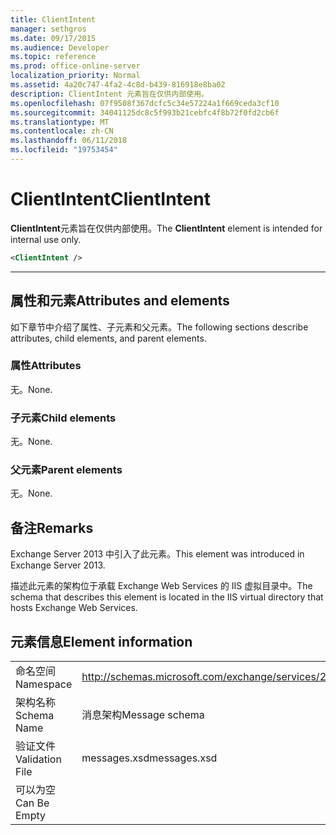 ```yaml
---
title: ClientIntent
manager: sethgros
ms.date: 09/17/2015
ms.audience: Developer
ms.topic: reference
ms.prod: office-online-server
localization_priority: Normal
ms.assetid: 4a20c747-4fa2-4c8d-b439-816918e8ba02
description: ClientIntent 元素旨在仅供内部使用。
ms.openlocfilehash: 07f9508f367dcfc5c34e57224a1f669ceda3cf10
ms.sourcegitcommit: 34041125dc8c5f993b21cebfc4f8b72f0fd2cb6f
ms.translationtype: MT
ms.contentlocale: zh-CN
ms.lasthandoff: 06/11/2018
ms.locfileid: "19753454"
---
```

# <a name="clientintent"></a><span data-ttu-id="9e06f-103">ClientIntent</span><span class="sxs-lookup"><span data-stu-id="9e06f-103">ClientIntent</span></span>

<span data-ttu-id="9e06f-104">**ClientIntent**元素旨在仅供内部使用。</span><span class="sxs-lookup"><span data-stu-id="9e06f-104">The **ClientIntent** element is intended for internal use only.</span></span> 
  
```XML
<ClientIntent />
```

 ****
## <a name="attributes-and-elements"></a><span data-ttu-id="9e06f-105">属性和元素</span><span class="sxs-lookup"><span data-stu-id="9e06f-105">Attributes and elements</span></span>

<span data-ttu-id="9e06f-106">如下章节中介绍了属性、子元素和父元素。</span><span class="sxs-lookup"><span data-stu-id="9e06f-106">The following sections describe attributes, child elements, and parent elements.</span></span>
  
### <a name="attributes"></a><span data-ttu-id="9e06f-107">属性</span><span class="sxs-lookup"><span data-stu-id="9e06f-107">Attributes</span></span>

<span data-ttu-id="9e06f-108">无。</span><span class="sxs-lookup"><span data-stu-id="9e06f-108">None.</span></span>
  
### <a name="child-elements"></a><span data-ttu-id="9e06f-109">子元素</span><span class="sxs-lookup"><span data-stu-id="9e06f-109">Child elements</span></span>

<span data-ttu-id="9e06f-110">无。</span><span class="sxs-lookup"><span data-stu-id="9e06f-110">None.</span></span>
  
### <a name="parent-elements"></a><span data-ttu-id="9e06f-111">父元素</span><span class="sxs-lookup"><span data-stu-id="9e06f-111">Parent elements</span></span>

<span data-ttu-id="9e06f-112">无。</span><span class="sxs-lookup"><span data-stu-id="9e06f-112">None.</span></span>
  
## <a name="remarks"></a><span data-ttu-id="9e06f-113">备注</span><span class="sxs-lookup"><span data-stu-id="9e06f-113">Remarks</span></span>

<span data-ttu-id="9e06f-114">Exchange Server 2013 中引入了此元素。</span><span class="sxs-lookup"><span data-stu-id="9e06f-114">This element was introduced in Exchange Server 2013.</span></span>
  
<span data-ttu-id="9e06f-115">描述此元素的架构位于承载 Exchange Web Services 的 IIS 虚拟目录中。</span><span class="sxs-lookup"><span data-stu-id="9e06f-115">The schema that describes this element is located in the IIS virtual directory that hosts Exchange Web Services.</span></span>
  
## <a name="element-information"></a><span data-ttu-id="9e06f-116">元素信息</span><span class="sxs-lookup"><span data-stu-id="9e06f-116">Element information</span></span>

|||
|:-----|:-----|
|<span data-ttu-id="9e06f-117">命名空间</span><span class="sxs-lookup"><span data-stu-id="9e06f-117">Namespace</span></span>  <br/> |http://schemas.microsoft.com/exchange/services/2006/messages  <br/> |
|<span data-ttu-id="9e06f-118">架构名称</span><span class="sxs-lookup"><span data-stu-id="9e06f-118">Schema Name</span></span>  <br/> |<span data-ttu-id="9e06f-119">消息架构</span><span class="sxs-lookup"><span data-stu-id="9e06f-119">Message schema</span></span>  <br/> |
|<span data-ttu-id="9e06f-120">验证文件</span><span class="sxs-lookup"><span data-stu-id="9e06f-120">Validation File</span></span>  <br/> |<span data-ttu-id="9e06f-121">messages.xsd</span><span class="sxs-lookup"><span data-stu-id="9e06f-121">messages.xsd</span></span>  <br/> |
|<span data-ttu-id="9e06f-122">可以为空</span><span class="sxs-lookup"><span data-stu-id="9e06f-122">Can Be Empty</span></span>  <br/> ||
   

